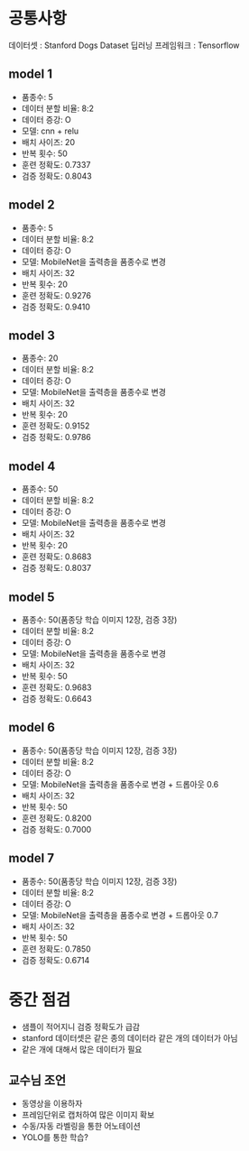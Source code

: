 # 공통사항

데이터셋 : Stanford Dogs Dataset
딥러닝 프레임워크 : Tensorflow

## model 1

* 품종수: 5
* 데이터 분할 비율: 8:2
* 데이터 증강: O
* 모델: cnn + relu
* 배치 사이즈: 20
* 반복 횟수: 50
* 훈련 정확도: 0.7337
* 검증 정확도: 0.8043

## model 2

* 품종수: 5  
* 데이터 분할 비율: 8:2
* 데이터 증강: O
* 모델: MobileNet을 출력층을 품종수로 변경
* 배치 사이즈: 32
* 반복 횟수: 20
* 훈련 정확도: 0.9276
* 검증 정확도: 0.9410

## model 3

* 품종수: 20
* 데이터 분할 비율: 8:2
* 데이터 증강: O
* 모델: MobileNet을 출력층을 품종수로 변경
* 배치 사이즈: 32
* 반복 횟수: 20
* 훈련 정확도: 0.9152
* 검증 정확도: 0.9786

## model 4

* 품종수: 50  
* 데이터 분할 비율: 8:2
* 데이터 증강: O
* 모델: MobileNet을 출력층을 품종수로 변경
* 배치 사이즈: 32
* 반복 횟수: 20
* 훈련 정확도: 0.8683
* 검증 정확도: 0.8037

## model 5

* 품종수: 50(품종당 학습 이미지 12장, 검증 3장)
* 데이터 분할 비율: 8:2
* 데이터 증강: O
* 모델: MobileNet을 출력층을 품종수로 변경
* 배치 사이즈: 32
* 반복 횟수: 50
* 훈련 정확도: 0.9683
* 검증 정확도: 0.6643

## model 6

* 품종수: 50(품종당 학습 이미지 12장, 검증 3장)
* 데이터 분할 비율: 8:2
* 데이터 증강: O
* 모델: MobileNet을 출력층을 품종수로 변경 + 드롭아웃 0.6
* 배치 사이즈: 32
* 반복 횟수: 50
* 훈련 정확도: 0.8200
* 검증 정확도: 0.7000

## model 7

* 품종수: 50(품종당 학습 이미지 12장, 검증 3장)
* 데이터 분할 비율: 8:2
* 데이터 증강: O
* 모델: MobileNet을 출력층을 품종수로 변경 + 드롭아웃 0.7
* 배치 사이즈: 32
* 반복 횟수: 50
* 훈련 정확도: 0.7850
* 검증 정확도: 0.6714

# 중간 점검

* 샘플이 적어지니 검증 정확도가 급감
* stanford 데이터셋은 같은 종의 데이터라 같은 개의 데이터가 아님
* 같은 개에 대해서 많은 데이터가 필요

## 교수님 조언

* 동영상을 이용하자
* 프레임단위로 캡처하여 많은 이미지 확보
* 수동/자동 라벨링을 통한 어노테이션
* YOLO를 통한 학습?
